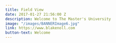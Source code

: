 ```yaml
---
title: Field View
date: 2017-01-27 21:56:00 Z
description: Welcome to The Master's University
image: "/images/BANNERImage6.jpg"
link: https://www.blakenoll.com
button-text: Welcome
---
```


